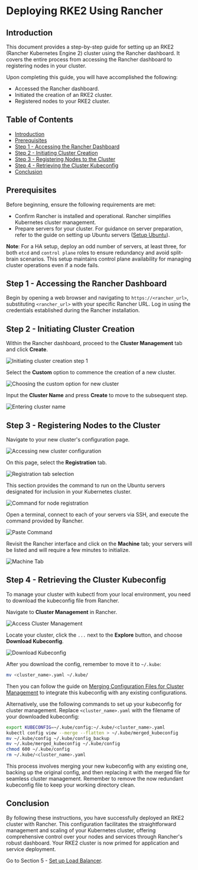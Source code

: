 # Deploying RKE2 Using Rancher

## Introduction

This document provides a step-by-step guide for setting up an RKE2 (Rancher Kubernetes Engine 2) cluster using the Rancher dashboard. It covers the entire process from accessing the Rancher dashboard to registering nodes in your cluster.

Upon completing this guide, you will have accomplished the following:

- Accessed the Rancher dashboard.
- Initiated the creation of an RKE2 cluster.
- Registered nodes to your RKE2 cluster.

## Table of Contents

- [Introduction](#introduction)
- [Prerequisites](#prerequisites)
- [Step 1 - Accessing the Rancher Dashboard](#step-1---accessing-the-rancher-dashboard)
- [Step 2 - Initiating Cluster Creation](#step-2---initiating-cluster-creation)
- [Step 3 - Registering Nodes to the Cluster](#step-3---registering-nodes-to-the-cluster)
- [Step 4 - Retrieving the Cluster Kubeconfig](#step-4---retrieving-the-cluster-kubeconfig)
- [Conclusion](#conclusion)

## Prerequisites

Before beginning, ensure the following requirements are met:

- Confirm Rancher is installed and operational. Rancher simplifies Kubernetes cluster management.
- Prepare servers for your cluster. For guidance on server preparation, refer to the guide on setting up Ubuntu servers ([Setup Ubuntu](../01-setup-ubuntu/README.md)).

**Note**: For a HA setup, deploy an odd number of servers, at least three, for both `etcd` and `control plane` roles to ensure redundancy and avoid split-brain scenarios. This setup maintains control plane availability for managing cluster operations even if a node fails.

## Step 1 - Accessing the Rancher Dashboard

Begin by opening a web browser and navigating to `https://<rancher_url>`, substituting `<rancher_url>` with your specific Rancher URL. Log in using the credentials established during the Rancher installation.

## Step 2 - Initiating Cluster Creation

Within the Rancher dashboard, proceed to the **Cluster Management** tab and click **Create**.

![Initiating cluster creation step 1](./assets/images/initiating_cluster_creation_1.png)

Select the **Custom** option to commence the creation of a new cluster.

![Choosing the custom option for new cluster](./assets/images/initiating_cluster_creation_2.png)

Input the **Cluster Name** and press **Create** to move to the subsequent step.

![Entering cluster name](./assets/images/initiating_cluster_creation_3.png)

## Step 3 - Registering Nodes to the Cluster

Navigate to your new cluster's configuration page.

![Accessing new cluster configuration](./assets/images/registering_nodes_1.png)

On this page, select the **Registration** tab.

![Registration tab selection](./assets/images/registering_nodes_2.png)

This section provides the command to run on the Ubuntu servers designated for inclusion in your Kubernetes cluster.

![Command for node registration](./assets/images/registering_nodes_3.png)

Open a terminal, connect to each of your servers via SSH, and execute the command provided by Rancher.

![Paste Command](./assets/images/registering_nodes_4.png)

Revisit the Rancher interface and click on the **Machine** tab; your servers will be listed and will require a few minutes to initialize.

![Machine Tab](./assets/images/registering_nodes_5.png)

## Step 4 - Retrieving the Cluster Kubeconfig

To manage your cluster with kubectl from your local environment, you need to download the kubeconfig file from Rancher.

Navigate to **Cluster Management** in Rancher.

![Access Cluster Management](./assets/images/downloading_the_cluster_kubeconfig_file_1.png)

Locate your cluster, click the `...` next to the **Explore** button, and choose **Download Kubeconfig**.

![Download Kubeconfig](./assets/images/downloading_the_cluster_kubeconfig_file_2.png)

After you download the config, remember to move it to `~/.kube`:

```bash
mv <cluster_name>.yaml ~/.kube/
```

Then you can follow the guide on [Merging Configuration Files for Cluster Management](../02-setup-k3s/README.md#step-5---merging-configuration-files-for-cluster-management) to integrate this kubeconfig with any existing configurations.

Alternatively, use the following commands to set up your kubeconfig for cluster management. Replace `<cluster_name>.yaml` with the filename of your downloaded kubeconfig:

```bash
export KUBECONFIG=~/.kube/config:~/.kube/<cluster_name>.yaml
kubectl config view --merge --flatten > ~/.kube/merged_kubeconfig
mv ~/.kube/config ~/.kube/config_backup
mv ~/.kube/merged_kubeconfig ~/.kube/config
chmod 600 ~/.kube/config
rm ~/.kube/<cluster_name>.yaml
```

This process involves merging your new kubeconfig with any existing one, backing up the original config, and then replacing it with the merged file for seamless cluster management. Remember to remove the now redundant kubeconfig file to keep your working directory clean.

## Conclusion

By following these instructions, you have successfully deployed an RKE2 cluster with Rancher. This configuration facilitates the straightforward management and scaling of your Kubernetes cluster, offering comprehensive control over your nodes and services through Rancher's robust dashboard. Your RKE2 cluster is now primed for application and service deployment.

Go to Section 5 - [Set up Load Balancer](../05-setup-lb/README.md).
